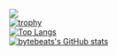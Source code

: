 ![](https://komarev.com/ghpvc/?username=bytebeats&color=blueviolet&style=flat)
<br>
[![trophy](https://github-profile-trophy.vercel.app/?username=bytebeats&theme=tokyonight&row=2&column=4)](https://github.com/ryo-ma/github-profile-trophy)
<br>
[![Top Langs](https://github-readme-stats-sigma-five.vercel.app/api/top-langs/?username=bytebeats&layout=compact&theme=radical&langs_count=8)](https://github.com/anuraghazra/github-readme-stats)
<br>
[![bytebeats's GitHub stats](https://github-readme-stats-sigma-five.vercel.app/api?username=bytebeats&show_icons=ture&theme=radical&show_owner=true)](https://github.com/anuraghazra/github-readme-stats)

[comment]: <> ([![Readme Card]&#40;https://github-readme-stats.vercel.app/api/pin/?username=bytebeats&show_owner=true&repo=bytebeats&#41;]&#40;https://github.com/anuraghazra/github-readme-stats&#41;)

[comment]: <> (<a href="https://github.com/anuraghazra/github-readme-stats">)

[comment]: <> (<img align="center" src="https://github-readme-stats.vercel.app/api/pin/?username=bytebeats&repo=bytebeats" />)

[comment]: <> (</a>)

[comment]: <> (<a href="https://github.com/anuraghazra/convoychat">)

[comment]: <> (<img align="center" src="https://github-readme-stats.vercel.app/api/pin/?username=bytebeats&repo=bytebeats" />)

[comment]: <> (</a>)

